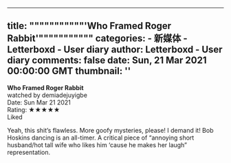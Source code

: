 
---
title: """""""""""'Who Framed Roger Rabbit'"""""""""""
categories: 
    - 新媒体
    - Letterboxd - User diary
author: Letterboxd - User diary
comments: false
date: Sun, 21 Mar 2021 00:00:00 GMT
thumbnail: ''
---

<div>   
<b>Who Framed Roger Rabbit</b><br>watched by demiadejuyigbe<br>Date: Sun Mar 21 2021<br>Rating:  ★★★★★ <br>Liked<br>








<div>



<div><p>Yeah, this shit’s flawless. More goofy mysteries, please! I demand it! Bob Hoskins dancing is an all-timer. A critical piece of “annoying short husband/hot tall wife who likes him ‘cause he makes her laugh” representation.</p></div>

</div>
  
</div>
            